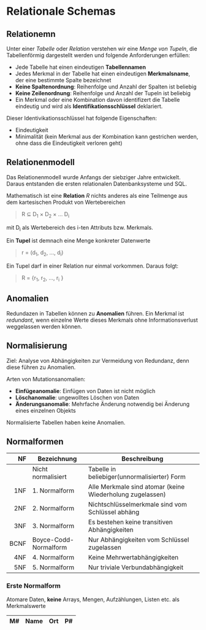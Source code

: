# Relationale Schemas

## Relationemn

Unter einer _Tabelle_ oder _Relation_ verstehen wir eine _Menge von Tupeln_, die Tabellenförmig dargestellt werden und folgende Anforderungen erfüllen:

* Jede Tabelle hat einen eindeutigen **Tabellennamen**
* Jedes Merkmal in der Tabelle hat einen eindeutigen **Merkmalsname**, der eine bestimmte Spalte bezeichnet
* **Keine Spaltenordnung**: Reihenfolge und Anzahl der Spalten ist beliebig
* **Keine Zeilenordnung**: Reihenfolge und Anzahl der Tupeln ist beliebig
* Ein Merkmal oder eine Kombination davon identifizert die Tabelle eindeutig und wird als **Identifikationsschlüssel** deklariert.

Dieser Identivikationsschlüssel hat folgende Eigenschaften:

* Eindeutigkeit
* Minimalität (kein Merkmal aus der Kombination kann gestrichen werden, ohne dass die Eindeutigkeit verloren geht)

## Relationenmodell

Das Relationenmodell wurde  Anfangs der siebziger Jahre entwickelt. Daraus entstanden die ersten relationalen Datenbanksysteme und SQL.

Mathematisch ist eine **Relation** _R_ nichts anderes als eine Teilmenge aus dem kartesischen Produkt von Wertebereichen

>R &sube; D<sub>1</sub> &times; D<sub>2</sub> &times; ...  D<sub>i</sub>

mit D<sub>i</sub> als Wertebereich des i-ten Attributs bzw. Merkmals.

Ein **Tupel** ist demnach eine Menge konkreter Datenwerte

>r = (d<sub>1</sub>, d<sub>2</sub>, ..., d<sub>i</sub>)

Ein Tupel darf in einer Relation nur einmal vorkommen. Daraus folgt:

>R = {r<sub>1</sub>, r<sub>2</sub>, ..., r<sub>i</sub> }

## Anomalien

Redundazen in Tabellen können zu **Anomalien** führen. Ein Merkmal ist _redundant_, wenn einzelne Werte dieses Merkmals ohne Informationsverlust weggelassen werden können.

## Normalisierung

Ziel: Analyse von Abhängigkeiten zur Vermeidung von Redundanz, denn diese führen zu Anomalien. 

Arten von Mutationsanomalien:

* **Einfügeanomalie**: Einfügen von Daten ist nicht möglich
* **Löschanomalie**: ungewolltes Löschen von Daten
* **Änderungsanomalie**: Mehrfache Änderung notwendig bei Änderung eines einzelnen Objekts

Normalisierte Tabellen haben keine Anomalien.

## Normalformen

| NF | Bezeichnung | Beschreibung |
|---:|---          |---           |
|  |Nicht normalisiert | Tabelle in beliebiger(unnormalisierter) Form |
| 1NF | 1. Normalform | Alle Merkmale sind atomar (keine Wiederholung zugelassen) |
| 2NF | 2. Normalform | Nichtschlüsselmerkmale sind vom Schlüssel abhäng |
| 3NF | 3. Normalform | Es bestehen keine transitiven Abhängigkeiten |
| BCNF | Boyce-Codd-Normalform | Nur Abhängigkeiten vom Schlüssel zugelassen |
| 4NF | 4. Normalform | Keine Mehrwertabhängigkeiten |
| 5NF | 5. Normalform | Nur triviale Verbundabhängigkeit |

### Erste Normalform

Atomare Daten, **keine** Arrays, Mengen, Aufzählungen, Listen etc. als Merkmalswerte

| M# | Name | Ort | P# |
|---|---|---|---|

